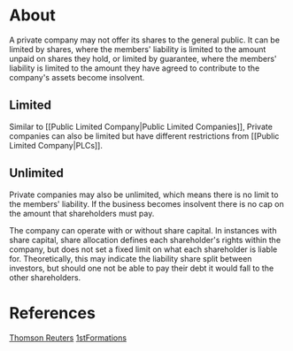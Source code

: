 # About
A private company may not offer its shares to the general public. It can be limited by shares, where the members' liability is limited to the amount unpaid on shares they hold, or limited by guarantee, where the members' liability is limited to the amount they have agreed to contribute to the company's assets become insolvent.

## Limited
Similar to [[Public Limited Company|Public Limited Companies]], Private companies can also be limited but have different restrictions from [[Public Limited Company|PLCs]].
## Unlimited
Private companies may also be unlimited, which means there is no limit to the members' liability. If the business becomes insolvent there is no cap on the amount that shareholders must pay.

The company can operate with or without share capital. In instances with share capital, share allocation defines each shareholder's rights within the company, but does not set a fixed limit on what each shareholder is liable for. Theoretically, this may indicate the liability share split between investors, but should one not be able to pay their debt it would fall to the other shareholders.

# References
[Thomson Reuters](https://uk.practicallaw.thomsonreuters.com/5-107-7048?originationContext=document&transitionType=DocumentItem&contextData=(sc.Default)&ppcid=c306cd73930e4448ad7304660cf0a60b&comp=pluk)
[1stFormations](https://www.1stformations.co.uk/blog/unlimited-companies/)